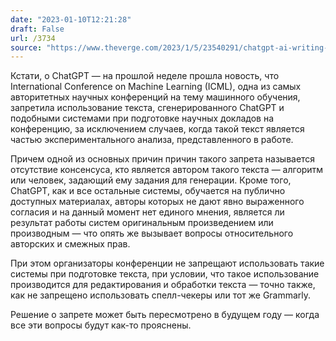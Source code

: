 ```yaml
---
date: "2023-01-10T12:21:28"
draft: False
url: /3734
source: "https://www.theverge.com/2023/1/5/23540291/chatgpt-ai-writing-tool-banned-writing-academic-icml-paper"
---
```


Кстати, о ChatGPT — на прошлой неделе прошла новость, что International Conference on Machine Learning (ICML), одна из самых авторитетных научных конференций на тему машинного обучения, запретила использование текста, сгенерированного ChatGPT и подобными системами при подготовке научных докладов на конференцию, за исключением случаев, когда такой текст является частью экспериментального анализа, представленного в работе. 

Причем одной из основных причин причин такого запрета называется отсутствие консенсуса, кто является автором такого текста — алгоритм или человек, задающий ему задания для генерации. Кроме того, ChatGPT, как и все остальные системы, обучается на публично доступных материалах, авторы которых не дают явно выраженного согласия и на данный момент нет единого мнения, является ли результат работы систем оригинальным произведением или производным — что опять же вызывает вопросы относительного авторских и смежных прав.

При этом организаторы конференции не запрещают использовать такие системы при подготовке текста, при условии, что такое использование производится для редактирования и обработки текста — точно также, как не запрещено использовать спелл-чекеры или тот же Grammarly.

Решение о запрете может быть пересмотрено в будущем году — когда все эти вопросы будут как-то прояснены.
